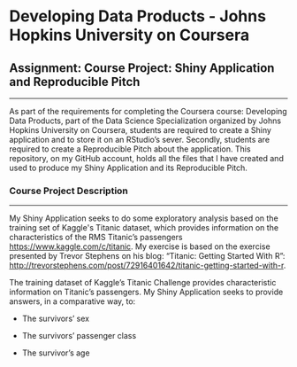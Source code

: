 # Developing Data Products - Johns Hopkins University on Coursera
## Assignment: Course Project: Shiny Application and Reproducible Pitch
***
As part of the requirements for completing the Coursera course: Developing Data Products, part of the Data Science Specialization organized by Johns Hopkins University on Coursera, students are required to create a Shiny application and to store it on an RStudio’s  sever.  Secondly, students are required to create a Reproducible Pitch about the application.
This repository, on my GitHub account, holds all the files that I have created and used to produce my Shiny Application and its Reproducible Pitch.

### Course Project Description
***
My Shiny Application seeks to do some exploratory analysis based on the training set of Kaggle's Titanic dataset, which provides information on the characteristics of the RMS Titanic’s passengers <https://www.kaggle.com/c/titanic>.   My exercise is based on the exercise presented by Trevor Stephens on his blog: “Titanic: Getting Started With R”: <http://trevorstephens.com/post/72916401642/titanic-getting-started-with-r>.

The training dataset of Kaggle’s Titanic Challenge provides characteristic information on Titanic’s passengers.  My Shiny Application seeks to provide answers, in a comparative way, to:

*	The survivors’ sex

*	The survivors’ passenger class

*	The survivor’s age